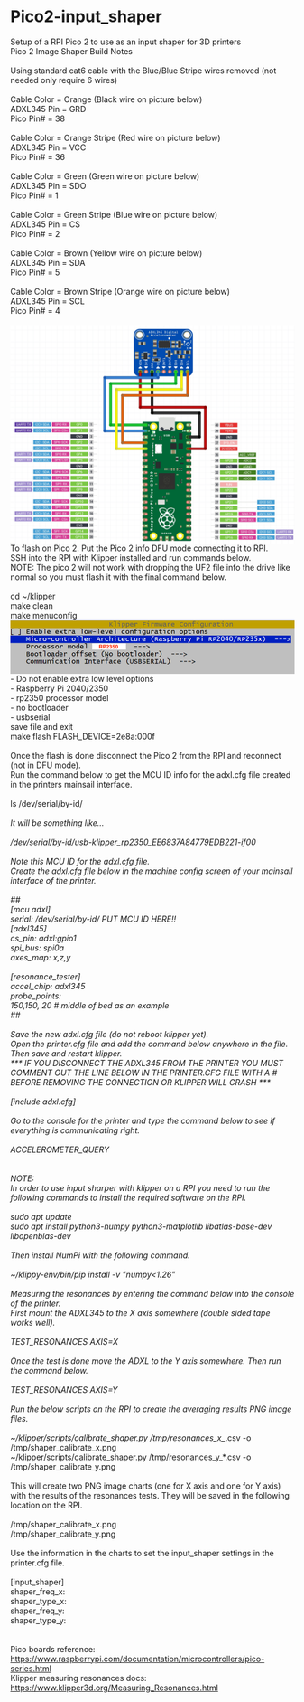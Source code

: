 # Pico2-input_shaper
Setup of a RPI Pico 2 to use as an input shaper for 3D printers<br>
Pico 2 Image Shaper Build Notes<br>
<br>
Using standard cat6 cable with the Blue/Blue Stripe wires removed (not needed only require 6 wires)<br>
<br>
Cable Color = Orange (Black wire on picture below)<br>
ADXL345  Pin = GRD<br>
Pico Pin# = 38<br>
<br>
Cable Color = Orange Stripe (Red wire on picture below)<br>
ADXL345  Pin = VCC<br>
Pico Pin# = 36<br>
<br>
Cable Color = Green (Green wire on picture below)<br>
ADXL345  Pin = SDO<br>
Pico Pin# = 1<br>
<br>
Cable Color = Green Stripe (Blue wire on picture below)<br>
ADXL345  Pin = CS<br>
Pico Pin# = 2<br>
<br>
Cable Color = Brown (Yellow wire on picture below)<br>
ADXL345  Pin = SDA<br>
Pico Pin# = 5<br>
<br>
Cable Color = Brown Stripe (Orange wire on picture below)<br>
ADXL345  Pin = SCL<br>
Pico Pin# = 4<br>
<br>
  <img align="center" src="https://github.com/Scott1974-1/Pico2-input_shaper/blob/main/images/adxl345-pico.jpg" />
<br>
To flash on Pico 2. Put the Pico 2 info DFU mode connecting it to RPI.<br>
SSH into the RPI with Klipper installed and run commands below.<br>
NOTE: The pico 2 will not work with dropping the UF2 file info the drive like normal so you must flash it with the final command below.<br>
<br>
cd ~/klipper<br>
make clean<br>
make menuconfig<br>
<img align="center" src="https://github.com/Scott1974-1/Pico2-input_shaper/blob/main/images/klipper_pico_menuconfig.png" />
<br>
	- Do not enable extra low level options<br>
	- Raspberry Pi 2040/2350<br>
	- rp2350 processor model<br>
	- no bootloader<br>
	- usbserial<br>
save file and exit<br>
make flash FLASH_DEVICE=2e8a:000f<br>
<br>
Once the flash is done disconnect the Pico 2 from the RPI and reconnect (not in DFU mode).<br>
Run the command below to get the MCU ID info for the adxl.cfg file created in the printers mainsail interface.<br>
<br>
ls /dev/serial/by-id/*<br>
<br>
It will be something like…<br>
<br>
/dev/serial/by-id/usb-klipper_rp2350_EE6837A84779EDB221-if00<br>
<br>
Note this MCU ID for the adxl.cfg file.<br>
Create the adxl.cfg file below in the machine config screen of your mainsail interface of the printer.<br>
<br>
##<br>
[mcu adxl]<br>
serial: /dev/serial/by-id/ PUT MCU ID HERE!!<br>
[adxl345]<br>
cs_pin: adxl:gpio1<br>
spi_bus: spi0a<br>
axes_map: x,z,y<br>
<br>
[resonance_tester]<br>
accel_chip: adxl345<br>
probe_points:<br>
    150,150, 20  # middle of bed as an example<br>
##<br>
<br>
Save the new adxl.cfg file (do not reboot klipper yet). <br>
Open the printer.cfg file and add the command below anywhere in the file. Then save and restart klipper.<br>
*** IF YOU DISCONNECT THE ADXL345 FROM THE PRINTER YOU MUST COMMENT OUT THE LINE BELOW IN THE PRINTER.CFG FILE WITH A #  BEFORE REMOVING THE CONNECTION  OR KLIPPER WILL CRASH *** <br>
<br>
[include adxl.cfg]<br>
<br>
Go to the console for the printer and type the command below to see if everything is communicating right.<br>
<br>
ACCELEROMETER_QUERY<br>
<br>
<br>
NOTE: <br>
In order to use input sharper with klipper on a RPI you need to run the following commands to install the required software on the RPI.<br>
<br>
sudo apt update<br>
sudo apt install python3-numpy python3-matplotlib libatlas-base-dev libopenblas-dev<br>
<br>
Then install NumPi with the following command.<br>
<br>
~/klippy-env/bin/pip install -v "numpy<1.26"<br>
<br>
Measuring the resonances by entering the command below into the console of the printer. <br>
First mount the ADXL345 to the X axis somewhere (double sided tape works well).<br>
<br>
TEST_RESONANCES AXIS=X<br>
<br>
Once the test is done move the ADXL to the Y axis somewhere. Then run the command below.<br>
<br>
TEST_RESONANCES AXIS=Y<br>
<br>
Run the below scripts on the RPI to create the averaging results PNG image files. <br>
<br>
~/klipper/scripts/calibrate_shaper.py /tmp/resonances_x_*.csv -o /tmp/shaper_calibrate_x.png<br>
~/klipper/scripts/calibrate_shaper.py /tmp/resonances_y_*.csv -o /tmp/shaper_calibrate_y.png<br>
<br>
This will create two PNG image charts (one for X axis and one for Y axis) with the results of the resonances tests. They will be saved in the following location on the RPI.<br>
<br>
/tmp/shaper_calibrate_x.png<br>
/tmp/shaper_calibrate_y.png<br>
<br>
Use the information in the charts to set the input_shaper settings in the printer.cfg file.<br>
<br>
[input_shaper]<br>
shaper_freq_x: <br>
shaper_type_x: <br>
shaper_freq_y: <br>
shaper_type_y: <br>
<br>
<br>
Pico boards reference: https://www.raspberrypi.com/documentation/microcontrollers/pico-series.html<br>
Klipper measuring resonances docs: https://www.klipper3d.org/Measuring_Resonances.html<br>

